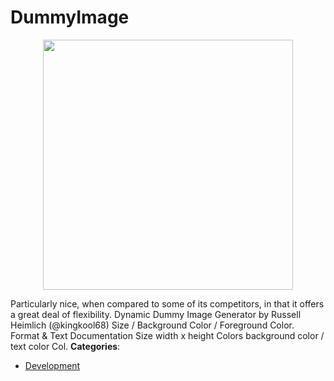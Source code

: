 # DummyImage

<p align="center">
    <img width="400" src="https://raw.githubusercontent.com/awesome-apis/awesome-apis/apis/dummyimage/logo_256x256.png" />
</p>


Particularly nice, when compared to some of its competitors, in that it offers a great deal of flexibility. Dynamic Dummy Image Generator by Russell Heimlich (@kingkool68) Size / Background Color / Foreground Color. Format & Text Documentation Size width x height Colors background color / text color Col.
**Categories**:

- [Development](https://github/awesome-apis/awesome-apis#development)



